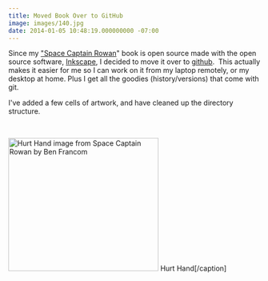 ```yaml
---
title: Moved Book Over to GitHub
image: images/140.jpg
date: 2014-01-05 10:48:19.000000000 -07:00
---
```

Since my <a title="Space Captain Rowan: My Open Book Project" href="https://www.benfrancom.com/space-captain-rowan-my-open-book-project/" target="_blank">"Space Captain Rowan</a>" book is open source made with the open source software, <a title="Inkscape Home Page" href="https://www.inkscape.org" target="_blank">Inkscape</a>, I decided to move it over to <a title="Github; Space Captain Rowan" href="https://github.com/bfrancom/space-captain-rowan" target="_blank">github</a>.  This actually makes it easier for me so I can work on it from my laptop remotely, or my desktop at home. Plus I get all the goodies (history/versions) that come with git.

I've added a few cells of artwork, and have cleaned up the directory structure.

&nbsp;

<a href="https://blog-bfrancom.rhcloud.com/wp-content/uploads/2014/01/HurtHandScreenshot.png"><img class="size-medium wp-image-716" alt="Hurt Hand image from Space Captain Rowan by Ben Francom" src="https://res.cloudinary.com/bfrancom/image/upload/h_266,w_300/v1399820279/HurtHandScreenshot_ammfxi.png" width="300" height="266" /></a> Hurt Hand[/caption]

